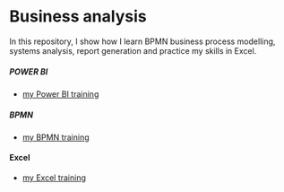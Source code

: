 # Business analysis

In this repository, I show how I learn 
BPMN business process modelling, systems analysis, report generation and practice my skills in Excel.

##### POWER BI
* [my Power BI training](https://github.com/MonikaPich/analysis/tree/master/Power%20BI)

##### BPMN 
* [my BPMN training](https://github.com/MonikaPich/analysis/tree/master/BPMN)

#### Excel 
* [my Excel training](https://github.com/MonikaPich/analysis/tree/master/Excel)
